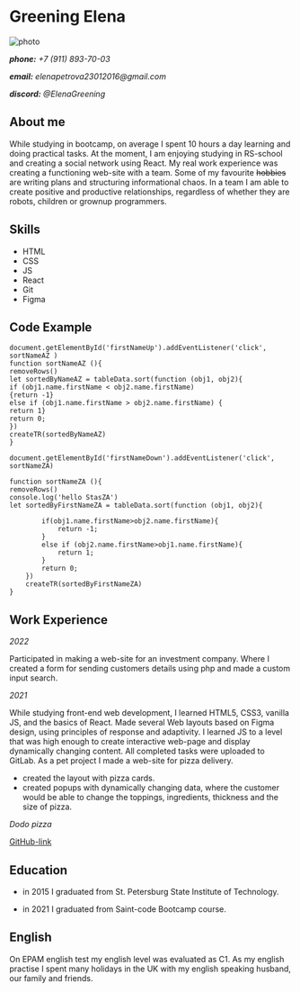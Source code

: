 # Greening  Elena

![photo](https://cdn.pixabay.com/photo/2014/05/27/23/32/matrix-356024__480.jpg)

_**phone:** +7 (911) 893-70-03_

_**email:** elenapetrova23012016@gmail.com_

_**discord:** @ElenaGreening_

## About me
While studying in bootcamp, on average I spent 10 hours a day learning and doing practical tasks.
At the moment, I am enjoying studying in RS-school and creating a social network using React.
My real work experience was creating a functioning web-site with a team.
Some of my favourite ~~hobbies~~ are writing plans and structuring informational chaos.
In a team I am able to create positive and productive relationships, regardless of whether they are robots, children or
grownup programmers.

## Skills
  * HTML
  * CSS
  * JS 
  * React
  * Git
  * Figma

## Code Example


```
document.getElementById('firstNameUp').addEventListener('click', sortNameAZ )
function sortNameAZ (){
removeRows()
let sortedByNameAZ = tableData.sort(function (obj1, obj2){
if (obj1.name.firstName < obj2.name.firstName)
{return -1}
else if (obj1.name.firstName > obj2.name.firstName) {
return 1}
return 0;
})
createTR(sortedByNameAZ)
}

document.getElementById('firstNameDown').addEventListener('click', sortNameZA)

function sortNameZA (){
removeRows()
console.log('hello StasZA')
let sortedByFirstNameZA = tableData.sort(function (obj1, obj2){

        if(obj1.name.firstName>obj2.name.firstName){
            return -1;
        }
        else if (obj2.name.firstName>obj1.name.firstName){
            return 1;
        }
        return 0;
    })
    createTR(sortedByFirstNameZA)
}

```

## Work Experience
*2022*

Participated in making a web-site for an investment company. Where I created a form for sending customers details
using php and made a custom input search.

*2021*

While studying front-end web development, I learned HTML5, CSS3, vanilla JS, and the basics of React.
Made several Web layouts based on Figma design, using principles of response and adaptivity.
I learned JS to a level that was high enough to create interactive web-page and display dynamically changing content.
All completed tasks were uploaded to GitLab.
As a pet project I made a web-site for pizza delivery.
- created the layout with pizza cards.
- created popups with dynamically changing data, where the customer would be able to change the toppings, ingredients, thickness and the size of pizza.

*Dodo pizza*

[GitHub-link](https://github.com/ElenaGreening/dodo_pizza)

## Education

* in 2015 I graduated from St. Petersburg State Institute of Technology.

* in 2021 I graduated from Saint-code Bootcamp course.

## English

On EPAM english test my english level was evaluated as C1.
As my english practise I spent many holidays in the UK with my english speaking husband, our family and friends.